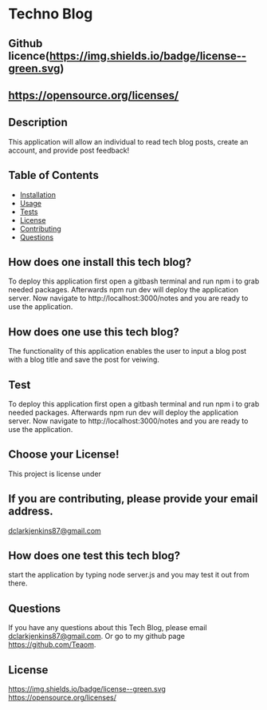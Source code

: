 # Techno Blog
  ## Github licence(https://img.shields.io/badge/license--green.svg)
  ## https://opensource.org/licenses/
  
  ## Description 
  This application will allow an individual to read tech blog posts, create an account, and provide post feedback!
  ## Table of Contents 
  * [Installation](#installation)
  * [Usage](#usage)
  * [Tests](#tests)
  * [License](#license)
  * [Contributing](#contributing)
  * [Questions](#questions)
  
  ## How does one install this tech blog? 
  To deploy this application first open a gitbash terminal and run npm i to grab needed packages. Afterwards npm run dev will deploy the application server. Now navigate to http://localhost:3000/notes and you are ready to use the application.

  ## How does one use this tech blog? 
  The functionality of this application enables the user to input a blog post with a blog title and save the post for veiwing. 

  ## Test 
  To deploy this application first open a gitbash terminal and run npm i to grab needed packages. Afterwards npm run dev will deploy the application server. Now navigate to http://localhost:3000/notes and you are ready to use the application.

  ## Choose your License! 
  This project is license under 

  ## If you are contributing, please provide your email address. 
  dclarkjenkins87@gmail.com

  ## How does one test this tech blog? 
  start the application by typing node server.js and you may test it out from there.

  ## Questions 
  If you have any questions about this Tech Blog, please email dclarkjenkins87@gmail.com. Or go to my github page https://github.com/Teaom.

  ## License
 https://img.shields.io/badge/license--green.svg
https://opensource.org/licenses/
  